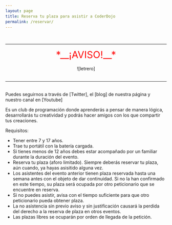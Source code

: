 ```yaml
---
layout: page
title: Reserva tu plaza para asistir a CoderDojo
permalink: /reservar/
---
```


<!--### Nuestro próximo evento será el--> 

<br>

***

<span style="display:block;text-align:center;font-size:30px;color:red;">
*__¡AVISO!__*</span><br><span id="letra" style="display:block;text-align:center;">![letrero]</span>
<br>

***

<br>
Puedes seguirnos a través de [Twitter], el [blog] de nuestra página y nuestro canal en [Youtube]

<!--{% include calendario.html %}-->

  Es un club de programación donde aprenderás a pensar de manera lógica, desarrollarás tu creatividad y podrás hacer amigos con los que compartir tus creaciones.

Requisitos: 

  * Tener entre 7 y 17 años.
  * Trae tu portátil con la batería cargada.
  * Si tienes menos de 12 años debes estar acompañado por un familiar durante la duración del evento.
  * Reserva tu plaza (aforo limitado). Siempre deberás reservar tu plaza, aún cuando, ya hayas asisitido alguna vez.
  * Los asistentes del evento anterior tienen plaza reservada hasta una semana antes con el objeto de dar continuidad. Si no la han confirmado en este tiempo, su plaza será ocupada por otro peticionario que se encuentre en reserva.
  * Si no puedes asistir, avisa con el tiempo suficiente para que otro peticionario pueda obtener plaza.
  * La no asistencia sin previo aviso y sin justificación causará la perdida del derecho a la reserva de plaza en otros eventos.
  * Las plazas libres se ocuparán por orden de llegada de la petición.



<!--Reserva tu plaza [aquí](https://zen.coderdojo.com/dojos/es/san-jose-de-la-rinconada/la-rinconada-sevilla)-->


[Twitter]:https://twitter.com/dojolarinconada
[blog]:https://coderdojolarinconada.github.io/noticias/
[Youtube]:https://www.youtube.com/channel/UC7AelXV3QJB-nmJ_MZQudVQ
[letrero]: /images/letrero.png "Letrero COVID-19"



 
